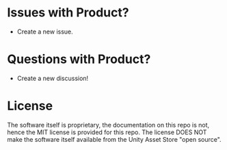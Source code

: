 # Issues with Product?
- Create a new issue.

# Questions with Product?
- Create a new discussion!

# License
The software itself is proprietary, the documentation on this repo is not, hence the MIT license is provided for this repo. The license DOES NOT make the software itself available from the Unity Asset Store "open source".
